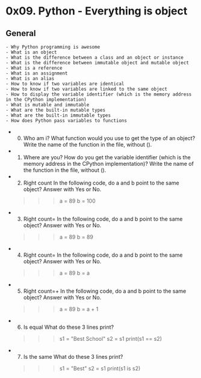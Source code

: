 # 0x09. Python - Everything is object

## General

    - Why Python programming is awesome
    - What is an object
    - What is the difference between a class and an object or instance
    - What is the difference between immutable object and mutable object
    - What is a reference
    - What is an assignment
    - What is an alias
    - How to know if two variables are identical
    - How to know if two variables are linked to the same object
    - How to display the variable identifier (which is the memory address in the CPython implementation)
    - What is mutable and immutable
    - What are the built-in mutable types
    - What are the built-in immutable types
    - How does Python pass variables to functions

- 0. Who am i?
    What function would you use to get the type of an object?
    Write the name of the function in the file, without ().

- 1. Where are you?
    How do you get the variable identifier (which is the memory address in the CPython implementation)?
    Write the name of the function in the file, without ().

- 2. Right count
    In the following code, do a and b point to the same object? Answer with Yes or No.
    >>> a = 89
    >>> b = 100

- 3. Right count=
    In the following code, do a and b point to the same object? Answer with Yes or No.
    >>> a = 89
    >>> b = 89

- 4. Right count=
    In the following code, do a and b point to the same object? Answer with Yes or No.
    >>> a = 89
    >>> b = a

- 5. Right count=+
    In the following code, do a and b point to the same object? Answer with Yes or No.
    >>> a = 89
    >>> b = a + 1

- 6. Is equal
    What do these 3 lines print?
    >>> s1 = "Best School"
    >>> s2 = s1
    >>> print(s1 == s2)

- 7. Is the same
    What do these 3 lines print?
    >>> s1 = "Best"
    >>> s2 = s1
    >>> print(s1 is s2)

